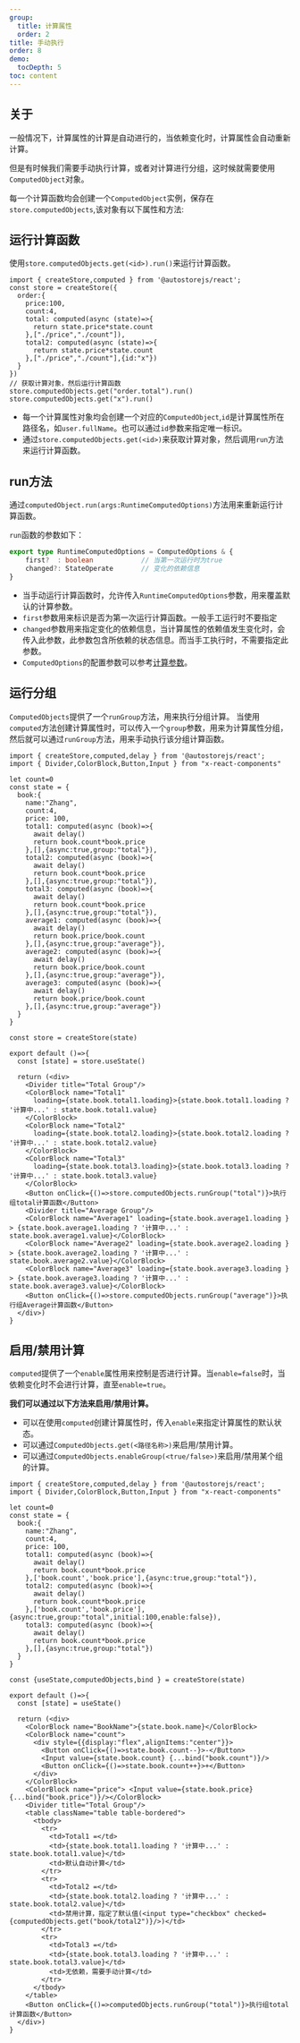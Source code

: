 ```yaml
---
group:
  title: 计算属性
  order: 2
title: 手动执行
order: 8 
demo:
  tocDepth: 5
toc: content
---
```


## 关于

一般情况下，计算属性的计算是自动进行的，当依赖变化时，计算属性会自动重新计算。

但是有时候我们需要手动执行计算，或者对计算进行分组，这时候就需要使用`ComputedObject`对象。

每一个计算函数均会创建一个`ComputedObject`实例，保存在`store.computedObjects`,该对象有以下属性和方法:


## 运行计算函数

使用`store.computedObjects.get(<id>).run()`来运行计算函数。

```tsx | pure {15,16} 
import { createStore,computed } from '@autostorejs/react';
const store = createStore({
  order:{
    price:100,
    count:4,
    total: computed(async (state)=>{
      return state.price*state.count
    },["./price","./count"]),
    total2: computed(async (state)=>{
      return state.price*state.count
    },["./price","./count"],{id:"x"})
  }
})
// 获取计算对象，然后运行计算函数
store.computedObjects.get("order.total").run()
store.computedObjects.get("x").run()

```

- 每一个计算属性对象均会创建一个对应的`ComputedObject`,`id`是计算属性所在路径名，如`user.fullName`。也可以通过`id`参数来指定唯一标识。
- 通过`store.computedObjects.get(<id>)`来获取计算对象，然后调用`run`方法来运行计算函数。


## run方法

通过`computedObject.run(args:RuntimeComputedOptions)`方法用来重新运行计算函数。

`run`函数的参数如下：

```ts | pure
export type RuntimeComputedOptions = ComputedOptions & {
    first?  : boolean            // 当第一次运行时为true
    changed?: StateOperate       // 变化的依赖信息
} 
```

- 当手动运行计算函数时，允许传入`RuntimeComputedOptions`参数，用来覆盖默认的计算参数。
- `first`参数用来标识是否为第一次运行计算函数。一般手工运行时不要指定
- `changed`参数用来指定变化的依赖信息，当计算属性的依赖值发生变化时，会传入此参数，此参数包含所依赖的状态信息。而当手工执行时，不需要指定此参数。
- `ComputedOptions`的配置参数可以参考[计算参数](./computed-options)。
 
## 运行分组

`ComputedObjects`提供了一个`runGroup`方法，用来执行分组计算。
当使用`computed`方法创建计算属性时，可以传入一个`group`参数，用来为计算属性分组，然后就可以通过`runGroup`方法，用来手动执行该分组计算函数。

```tsx 
import { createStore,computed,delay } from '@autostorejs/react';
import { Divider,ColorBlock,Button,Input } from "x-react-components" 

let count=0
const state = {
  book:{
    name:"Zhang",
    count:4,
    price: 100,
    total1: computed(async (book)=>{
      await delay()
      return book.count*book.price 
    },[],{async:true,group:"total"}),
    total2: computed(async (book)=>{
      await delay()
      return book.count*book.price 
    },[],{async:true,group:"total"}),
    total3: computed(async (book)=>{
      await delay()
      return book.count*book.price 
    },[],{async:true,group:"total"}),
    average1: computed(async (book)=>{
      await delay()
      return book.price/book.count
    },[],{async:true,group:"average"}),
    average2: computed(async (book)=>{
      await delay()
      return book.price/book.count
    },[],{async:true,group:"average"}),
    average3: computed(async (book)=>{
      await delay()
      return book.price/book.count
    },[],{async:true,group:"average"}) 
  }
} 

const store = createStore(state)

export default ()=>{
  const [state] = store.useState()

  return (<div> 
    <Divider title="Total Group"/>
    <ColorBlock name="Total1" 
      loading={state.book.total1.loading}>{state.book.total1.loading ? '计算中...' : state.book.total1.value}
    </ColorBlock> 
    <ColorBlock name="Total2" 
      loading={state.book.total2.loading}>{state.book.total2.loading ? '计算中...' : state.book.total2.value}
    </ColorBlock> 
    <ColorBlock name="Total3" 
      loading={state.book.total3.loading}>{state.book.total3.loading ? '计算中...' : state.book.total3.value}
    </ColorBlock> 
    <Button onClick={()=>store.computedObjects.runGroup("total")}>执行组total计算函数</Button> 
    <Divider title="Average Group"/>
    <ColorBlock name="Average1" loading={state.book.average1.loading } > {state.book.average1.loading ? '计算中...' : state.book.average1.value}</ColorBlock> 
    <ColorBlock name="Average2" loading={state.book.average2.loading } > {state.book.average2.loading ? '计算中...' : state.book.average2.value}</ColorBlock> 
    <ColorBlock name="Average3" loading={state.book.average3.loading } > {state.book.average3.loading ? '计算中...' : state.book.average3.value}</ColorBlock> 
    <Button onClick={()=>store.computedObjects.runGroup("average")}>执行组Average计算函数</Button> 
  </div>)
}
```


## 启用/禁用计算

`computed`提供了一个`enable`属性用来控制是否进行计算。当`enable=false`时，当依赖变化时不会进行计算，直至`enable=true`。

**我们可以通过以下方法来启用/禁用计算。**

- 可以在使用`computed`创建计算属性时，传入`enable`来指定计算属性的默认状态。
- 可以通过`ComputedObjects.get(<路径名称>)`来启用/禁用计算。
- 可以通过`ComputedObjects.enableGroup(<true/false>)`来启用/禁用某个组的计算。



```tsx 
import { createStore,computed,delay } from '@autostorejs/react';
import { Divider,ColorBlock,Button,Input } from "x-react-components"

let count=0
const state = {
  book:{
    name:"Zhang",
    count:4,
    price: 100,
    total1: computed(async (book)=>{
      await delay()
      return book.count*book.price 
    },['book.count','book.price'],{async:true,group:"total"}),
    total2: computed(async (book)=>{
      await delay()
      return book.count*book.price 
    },['book.count','book.price'],{async:true,group:"total",initial:100,enable:false}),
    total3: computed(async (book)=>{
      await delay()
      return book.count*book.price 
    },[],{async:true,group:"total"})
  }
} 

const {useState,computedObjects,bind } = createStore(state)

export default ()=>{
  const [state] = useState()
  
  return (<div> 
    <ColorBlock name="BookName">{state.book.name}</ColorBlock>
    <ColorBlock name="count">
      <div style={{display:"flex",alignItems:"center"}}>
        <Button onClick={()=>state.book.count--}>-</Button>
        <Input value={state.book.count} {...bind("book.count")}/>
        <Button onClick={()=>state.book.count++}>+</Button>
      </div>
    </ColorBlock>
    <ColorBlock name="price"> <Input value={state.book.price} {...bind("book.price")}/></ColorBlock>
    <Divider title="Total Group"/>
    <table className="table table-bordered">
      <tbody>
        <tr>
          <td>Total1 =</td>
          <td>{state.book.total1.loading ? '计算中...' : state.book.total1.value}</td>
          <td>默认自动计算</td>
        </tr>
        <tr>
          <td>Total2 =</td>
          <td>{state.book.total2.loading ? '计算中...' : state.book.total2.value}</td>
          <td>禁用计算，指定了默认值(<input type="checkbox" checked={computedObjects.get("book/total2")}/>)</td>
        </tr>        
        <tr>
          <td>Total3 =</td>
          <td>{state.book.total3.loading ? '计算中...' : state.book.total3.value}</td>
          <td>无依赖，需要手动计算</td>
        </tr>
      </tbody>
    </table> 
    <Button onClick={()=>computedObjects.runGroup("total")}>执行组total计算函数</Button> 
  </div>)
}


```



